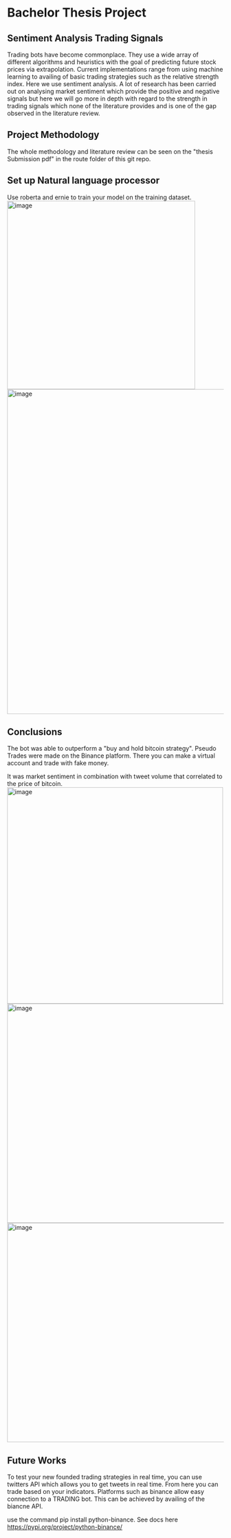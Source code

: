 # Bachelor Thesis Project
## Sentiment Analysis Trading Signals
Trading bots have become commonplace.
They use a wide array of different algorithms and 
heuristics with the goal of predicting future stock prices via extrapolation.
Current implementations range from using machine learning to availing of basic 
trading strategies such as the relative strength index. Here we use sentiment analysis.
A lot of research has been carried out on analysing market sentiment which provide the 
positive and negative signals but here we will go more in depth with regard to the strength
in trading signals which none of the literature provides and is one of the gap observed 
in the literature review.

## Project Methodology
The whole methodology and literature review can be seen on the "thesis Submission pdf" in the route folder of this git repo.

## Set up Natural language processor 
Use roberta and ernie to train your model on the training dataset. 
<img width="437" alt="image" src="https://user-images.githubusercontent.com/44605305/205715534-4e68dedb-bf2b-41b5-9095-6baf055bad3d.png">
<img width="754" alt="image" src="https://user-images.githubusercontent.com/44605305/205715668-e122d671-2e71-4953-8e14-f376ab5c6d99.png">


## Conclusions
The bot was able to outperform a "buy and hold bitcoin strategy". Pseudo Trades were made on the Binance platform. There you can make a virtual account and trade with fake money.

It was market sentiment in combination with tweet volume that correlated to the price of bitcoin. 
<img width="502" alt="image" src="https://user-images.githubusercontent.com/44605305/205715950-e0e4e330-fed1-488e-81b0-475b0251cf5a.png">
<img width="509" alt="image" src="https://user-images.githubusercontent.com/44605305/205716212-936d3b3b-5388-4266-b134-0258929c1d50.png">
<img width="509" alt="image" src="https://user-images.githubusercontent.com/44605305/205716247-de003750-986a-4cb9-882a-6163362f05a4.png">



## Future Works 
To test your new founded trading strategies in real time, you can use twitters API which allows you to get tweets in real time. From here you can trade based on your indicators. Platforms such as binance allow easy connection to a TRADING bot. This can be achieved by availing of the biancne API. 

use the command pip install python-binance. See docs here
https://pypi.org/project/python-binance/
